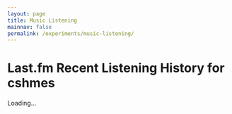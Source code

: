 ```yaml
---
layout: page
title: Music Listening
mainnav: false
permalink: /experiments/music-listening/
---
```



<style>
#tracks { margin-top: 20px; }
.track { margin-bottom: 10px; }
.track strong { color: #333; }
</style>


<h1>Last.fm Recent Listening History for cshmes</h1>
<div id="tracks">Loading...</div>

<script>
console.log("hello");
fetch('../../../.netlify/functions/hide-token')
    .then(response => response.json())
    .then(data => {
        console.log("in here at least");
        const API_KEY = data.message;
        const USER = 'cshmes';
        const URL = `https://ws.audioscrobbler.com/2.0/?method=user.getrecenttracks&user=${USER}&api_key=${API_KEY}&format=json&limit=10`;

        async function fetchRecentTracks() {
            try {
            const response = await fetch(URL, { headers: { 'User-Agent': 'Last.fm Dashboard Demo' } });
            if (!response.ok) {
                throw new Error(`HTTP error! status: ${response.status}`);
            }
            const data = await response.json();
            const tracks = data.recenttracks.track;

            if (!tracks || tracks.length === 0) {
                document.getElementById('tracks').textContent = 'No recent tracks found.';
                return;
            }

            const container = document.getElementById('tracks');
            container.innerHTML = '';

            tracks.forEach(track => {
                const artist = track.artist['#text'];
                const name = track.name;
                const album = track.album['#text'] || 'Unknown album';
                const date = track.date ? track.date['#text'] : 'Now Playing';

                const div = document.createElement('div');
                div.className = 'track';
                div.innerHTML = `<strong>${name}</strong> by ${artist} <em>(${album})</em> at ${date}`;
                container.appendChild(div);
            });
            } catch (error) {
            document.getElementById('tracks').textContent = `Error fetching data: ${error.message}`;
            }
        }

        fetchRecentTracks();
})
</script>


